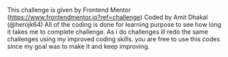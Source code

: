 This challenge is given by Frontend Mentor (https://www.frontendmentor.io?ref=challenge)
Coded by Amit Dhakal (@herojk64)
All of the coding is done for learning purpose to see how long it takes me to complete challenge. As i do challenges ill redo the same challenges using my improved coding skills.
you are free to use this codes since my goal was to make it and keep improving.
